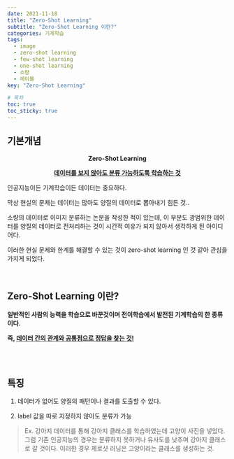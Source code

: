 ```yaml
---
date: 2021-11-18
title: "Zero-Shot Learning"
subtitle: "Zero-Shot Learning 이란?"
categories: 기계학습
tags:
  - image
  - zero-shot learning
  - few-shot learning
  - one-shot learning
  - 소량
  - 레이블
key: "Zero-Shot Learning"

# 목차
toc: true  
toc_sticky: true 
---
```





## 기본개념

**<center>Zero-Shot Learning</center>**

**<center><u>데이터를 보지 않아도 분류 가능하도록 학습하는 것</u></center>**



인공지능이든 기계학습이든 데이터는 중요하다. 

막상 현실의 문제는 데이터는 많아도 양질의 데이터로 뽑아내기 힘든 것..

소량의 데이터로 이미지 분류하는 논문을 작성한 적이 있는데, 이 부분도 광범위한 데이터를 양질의 데이터로 전처리하는 것이 시간적 여유가 되지 않아서 생각하게 된 아이디어다.

​이러한 현실 문제와 한계를 해결할 수 있는 것이 zero-shot learning 인 것 같아 관심을 가지게 되었다. 

​
## Zero-Shot Learning 이란?

**일반적인 사람의 능력을 학습으로 바꾼것이며 전이학습에서 발전된 기계학습의 한 종류이다.**

**즉, <u>데이터 간의 관계와 공통점으로 정답을 찾는 것!</u>**


<br><br>


## 특징

1. 데이터가 없어도 양질의 패턴이나 결과를 도출할 수 있다.

2. label 값을 따로 지정하지 않아도 분류가 가능

> Ex. 강아지 데이터를 통해 강아지 클래스를 학습하였는데 고양이 사진을 넣었다. 그럼 기존 인공지능의 경우는 분류하지 못하거나 유사도를 낮추며 강아지 클래스로 갈 것이다. 이러한 경우 제로샷 러닝은 고양이라는 클래스를 생성하는 것. 